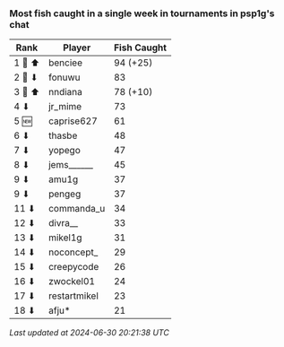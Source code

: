 ### Most fish caught in a single week in tournaments in psp1g's chat
| Rank | Player | Fish Caught |
|------|--------|-----------|
| 1 🥇 ⬆ | benciee | 94 (+25) |
| 2 🥈 ⬇ | fonuwu | 83 |
| 3 🥉 ⬆ | nndiana | 78 (+10) |
| 4 ⬇ | jr_mime | 73 |
| 5 🆕 | caprise627 | 61 |
| 6 ⬇ | thasbe | 48 |
| 7 ⬇ | yopego | 47 |
| 8 ⬇ | jems______ | 45 |
| 9 ⬇ | amu1g | 37 |
| 9 ⬇ | pengeg | 37 |
| 11 ⬇ | commanda_u | 34 |
| 12 ⬇ | divra__ | 33 |
| 13 ⬇ | mikel1g | 31 |
| 14 ⬇ | noconcept_ | 29 |
| 15 ⬇ | creepycode | 26 |
| 16 ⬇ | zwockel01 | 24 |
| 17 ⬇ | restartmikel | 23 |
| 18 ⬇ | afju* | 21 |

_Last updated at 2024-06-30 20:21:38 UTC_